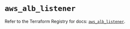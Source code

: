 # `aws_alb_listener`

Refer to the Terraform Registry for docs: [`aws_alb_listener`](https://registry.terraform.io/providers/hashicorp/aws/5.35.0/docs/resources/alb_listener).

